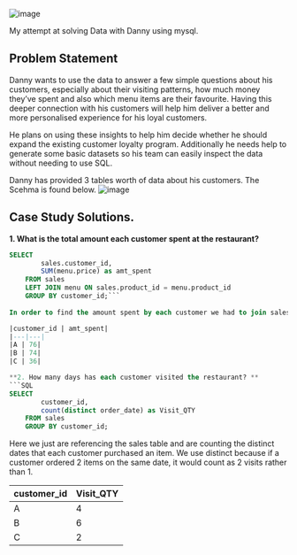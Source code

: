 
![image](https://user-images.githubusercontent.com/121979698/210649496-ef04500d-9e5b-4b5f-9ed1-4a1dd917895f.png)

My attempt at solving Data with Danny using mysql.

## Problem Statement

Danny wants to use the data to answer a few simple questions about his customers, especially about their visiting patterns, how much money they’ve spent and also which menu items are their favourite. Having this deeper connection with his customers will help him deliver a better and more personalised experience for his loyal customers.

He plans on using these insights to help him decide whether he should expand the existing customer loyalty program.
Additionally he needs help to generate some basic datasets so his team can easily inspect the data without needing to use SQL.

Danny has provided 3 tables worth of data about his customers. The Scehma is found below.
![image](https://user-images.githubusercontent.com/121979698/210691373-a096a0b1-5e08-4787-bd5a-9c1867a307fc.png)

## Case Study Solutions.

**1. What is the total amount each customer spent at the restaurant?** 
```SQL
SELECT 
		sales.customer_id,
		SUM(menu.price) as amt_spent
	FROM sales
	LEFT JOIN menu ON sales.product_id = menu.product_id
	GROUP BY customer_id;```
  
In order to find the amount spent by each customer we had to join sales table that showed what items each customer purchased and join to it the menu table that listed the price for each item. We then sumed up the amount spent for each customer.

|customer_id | amt_spent|
|---|---|
|A | 76|
|B | 74|
|C | 36|

**2. How many days has each customer visited the restaurant? **
```SQL
SELECT
		customer_id,
		count(distinct order_date) as Visit_QTY
	FROM sales
	GROUP BY customer_id;
```
Here we just are referencing the sales table and are counting the distinct dates that each customer purchased an item. We use distinct because if a customer ordered 2 items on the same date, it would count as 2 visits rather than 1. 

|customer_id | Visit_QTY|
|---|---|
|A|	4|
|B|	6|
|C|	2|


